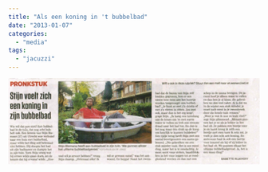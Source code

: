 ```yaml
---
title: "Als een koning in 't bubbelbad"
date: "2013-01-07"
categories: 
  - "media"
tags: 
  - "jacuzzi"
---
```


[![Bubbelbad](images/Bubbelbad-1024x352.jpg)](http://www.buurlandutrecht.nl/wp-content/uploads/2013/09/Bubbelbad.jpg)

